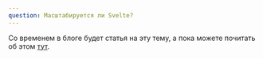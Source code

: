 ```yaml
---
question: Масштабируется ли Svelte?
---
```


Со временем в блоге будет статья на эту тему, а пока можете почитать об этом [тут](https://github.com/sveltejs/svelte/issues/2546).
